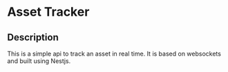 # Asset Tracker

## Description
This is a simple api to track an asset in real time. It is based on websockets and built using Nestjs.